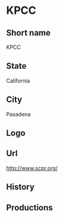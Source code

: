 # KPCC

## Short name

KPCC

## State

California

## City

Pasadena

## Logo

## Url

http://www.scpr.org/

## History

## Productions



